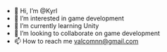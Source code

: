 - 👋 Hi, I’m @Kyrl
- 👀 I’m interested in game development
- 🌱 I’m currently learning Unity
- 💞️ I’m looking to collaborate on game development
- 📫 How to reach me valcomnn@gmail.com

<!---
Kyrl/Kyrl is a ✨ special ✨ repository because its `README.md` (this file) appears on your GitHub profile.
You can click the Preview link to take a look at your changes.
--->
